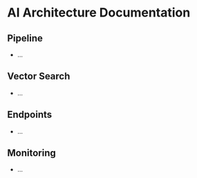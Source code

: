 # AI Architecture Documentation

## Pipeline
- ...

## Vector Search
- ...

## Endpoints
- ...

## Monitoring
- ...
